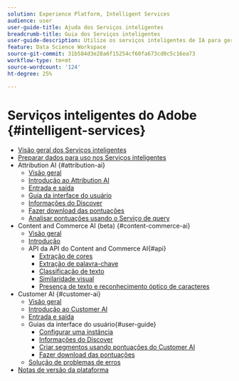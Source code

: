 ```yaml
---
solution: Experience Platform, Intelligent Services
audience: user
user-guide-title: Ajuda dos Serviços inteligentes
breadcrumb-title: Guia dos Serviços inteligentes
user-guide-description: Utilize os serviços inteligentes de IA para gerar pontuações, descobrir insights e criar segmentos a partir dos dados dos eventos de marketing.
feature: Data Science Workspace
source-git-commit: 31b584d3e28a6f15254cf60fa673cd0c5c16ea73
workflow-type: tm+mt
source-wordcount: '124'
ht-degree: 25%

---
```



# Serviços inteligentes do Adobe {#intelligent-services}

- [Visão geral dos Serviços inteligentes](home.md)
- [Preparar dados para uso nos Serviços inteligentes](data-preparation.md)
- Attribution AI {#attribution-ai}
   - [Visão geral](attribution-ai/overview.md)
   - [Introdução ao Attribution AI](attribution-ai/getting-started.md)
   - [Entrada e saída](attribution-ai/input-output.md)
   - [Guia da interface do usuário](attribution-ai/user-guide.md)
   - [Informações do Discover](attribution-ai/discover-insights.md)
   - [Fazer download das pontuações](attribution-ai/download-scores.md)
   - [Analisar pontuações usando o Serviço de query](attribution-ai/aai-query-service.md)
- Content and Commerce AI (beta) {#content-commerce-ai}
   - [Visão geral](content-commerce-ai/overview.md)
   - [Introdução](content-commerce-ai/getting-started.md)
   - API da API do Content and Commerce AI{#api}
      - [Extração de cores](content-commerce-ai/api/color-extraction.md)
      - [Extração de palavra-chave](content-commerce-ai/api/keyword-extraction.md)
      - [Classificação de texto](content-commerce-ai/api/text-classification.md)
      - [Similaridade visual](content-commerce-ai/api/visual-similarity.md)
      - [Presença de texto e reconhecimento óptico de caracteres](content-commerce-ai/api/optical-character-recognition.md)
- Customer AI {#customer-ai}
   - [Visão geral](customer-ai/overview.md)
   - [Introdução ao Customer AI](customer-ai/getting-started.md)
   - [Entrada e saída](customer-ai/input-output.md)
   - Guias da interface do usuário{#user-guide}
      - [Configurar uma instância](customer-ai/user-guide/configure.md)
      - [Informações do Discover](customer-ai/user-guide/discover-insights.md)
      - [Criar segmentos usando pontuações do Customer AI](customer-ai/user-guide/create-segment.md)
      - [Fazer download das pontuações](customer-ai/user-guide/download-scores.md)
   - [Solução de problemas de erros](customer-ai/troubleshooting.md)
- [Notas de versão da plataforma](https://www.adobe.com/go/platform-release-notes-en)
